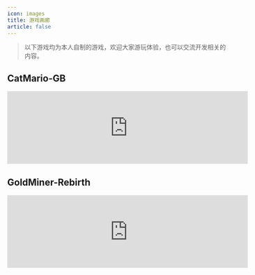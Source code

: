 ```yaml
---
icon: images
title: 游戏画廊
article: false
---
```


> 以下游戏均为本人自制的游戏，欢迎大家游玩体验，也可以交流开发相关的内容。

## CatMario-GB

<iframe frameborder="0" src="https://itch.io/embed/1490065" width="552" height="167"><a href="https://lazy-v.itch.io/catmario-gb">CatMario-GB by Lazy_V</a></iframe>

## GoldMiner-Rebirth

<iframe frameborder="0" src="https://itch.io/embed/1548293" width="552" height="167"><a href="https://lazy-v.itch.io/goldminer-rebirth">GoldMiner-Rebirth by Lazy_V</a></iframe>
